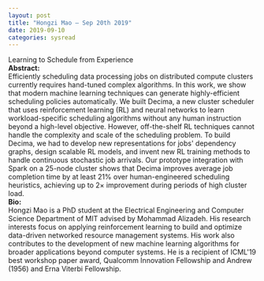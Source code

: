 ```yaml
---
layout: post
title: "Hongzi Mao — Sep 20th 2019"
date: 2019-09-10
categories: sysread
---
```


<div>Learning to Schedule from Experience</div>
<div></div>
<div><b>Abstract:</b></div>
<div>Efficiently scheduling data processing jobs on distributed compute clusters currently requires hand-tuned complex algorithms. In this work, we show that modern machine learning techniques can generate highly-efficient scheduling policies automatically. We built Decima, a new cluster scheduler that uses reinforcement learning (RL) and neural networks to learn workload-specific scheduling algorithms without any human instruction beyond a high-level objective. However, off-the-shelf RL techniques cannot handle the complexity and scale of the scheduling problem. To build Decima, we had to develop new representations for jobs' dependency graphs, design scalable RL models, and invent new RL training methods to handle continuous stochastic job arrivals. Our prototype integration with Spark on a 25-node cluster shows that Decima improves average job completion time by at least 21% over human-engineered scheduling heuristics, achieving up to 2× improvement during periods of high cluster load.</div>
<div></div>
<div><b>Bio:</b></div>
<div>Hongzi Mao is a PhD student at the Electrical Engineering and Computer Science Department of MIT advised by Mohammad Alizadeh. His research interests focus on applying reinforcement learning to build and optimize data-driven networked resource management systems. His work also contributes to the development of new machine learning algorithms for broader applications beyond computer systems. He is a recipient of ICML'19 best workshop paper award, Qualcomm Innovation Fellowship and Andrew (1956) and Erna Viterbi Fellowship.</div>
